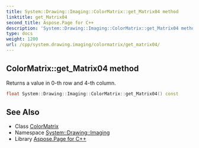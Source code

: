 ```yaml
---
title: System::Drawing::Imaging::ColorMatrix::get_Matrix04 method
linktitle: get_Matrix04
second_title: Aspose.Page for C++
description: 'System::Drawing::Imaging::ColorMatrix::get_Matrix04 method. Returns a value in 0-th row and 4-th column in C++.'
type: docs
weight: 1200
url: /cpp/system.drawing.imaging/colormatrix/get_matrix04/
---
```

## ColorMatrix::get_Matrix04 method


Returns a value in 0-th row and 4-th column.

```cpp
float System::Drawing::Imaging::ColorMatrix::get_Matrix04() const
```

## See Also

* Class [ColorMatrix](../)
* Namespace [System::Drawing::Imaging](../../)
* Library [Aspose.Page for C++](../../../)
